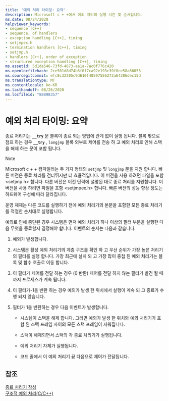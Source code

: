 ```yaml
---
title: '예외 처리 타이밍: 요약'
description: Microsoft c + +에서 예외 처리의 실행 시간 및 순서입니다.
ms.date: 08/24/2020
helpviewer_keywords:
- sequence [C++]
- sequence, of handlers
- exception handling [C++], timing
- setjmpex.h
- termination handlers [C++], timing
- setjmp.h
- handlers [C++], order of exception
- structured exception handling [C++], timing
ms.assetid: 5d1da546-73fd-4673-aa1a-7ac0f776c420
ms.openlocfilehash: 2ce501d8d74b6f0f7ca92e193c39f8ce58a66053
ms.sourcegitcommit: efc8c32205c9d610f40597556273a64306dec15d
ms.translationtype: MT
ms.contentlocale: ko-KR
ms.lasthandoff: 08/26/2020
ms.locfileid: "88898357"
---
```

# <a name="timing-of-exception-handling-a-summary"></a>예외 처리 타이밍: 요약

종료 처리기는 **`__try`** 문 블록이 종료 되는 방법에 관계 없이 실행 됩니다. 블록 밖으로 점프 하는 경우 **`__try`** , `longjmp` 블록 외부로 제어를 전송 하 고 예외 처리로 인해 스택을 해제 하는 문이 포함 됩니다.

> [!NOTE]
> Microsoft c + + 컴파일러는 두 가지 형태의 `setjmp` 및 `longjmp` 문을 지원 합니다. 빠른 버전은 종료 처리를 건너뛰지만 더 효율적입니다. 이 버전을 사용 하려면 파일을 포함 \<setjmp.h> 합니다. 다른 버전은 이전 단락에 설명된 대로 종료 처리를 지원합니다. 이 버전을 사용 하려면 파일을 포함 \<setjmpex.h> 합니다. 빠른 버전의 성능 향상 정도는 하드웨어 구성에 따라 달라집니다.

운영 체제는 다른 코드를 실행하기 전에 예외 처리기의 본문을 포함한 모든 종료 처리기를 적절한 순서대로 실행합니다.

예외로 인해 중단된 경우 시스템은 먼저 예외 처리기 하나 이상의 필터 부분을 실행한 다음 무엇을 종료할지 결정해야 합니다. 이벤트의 순서는 다음과 같습니다.

1. 예외가 발생합니다.

1. 시스템은 활성 예외 처리기의 계층 구조를 확인 하 고 우선 순위가 가장 높은 처리기의 필터를 실행 합니다. 가장 최근에 설치 되 고 가장 많이 중첩 된 예외 처리기는 블록 및 함수 호출로 이동 합니다.

1. 이 필터가 제어를 전달 하는 경우 (0 반환) 제어를 전달 하지 않는 필터가 발견 될 때까지 프로세스가 계속 됩니다.

1. 이 필터가-1을 반환 하는 경우 예외가 발생 한 위치에서 실행이 계속 되 고 종료가 수행 되지 않습니다.

1. 필터가 1을 반환하는 경우 다음 이벤트가 발생합니다.

   - 시스템이 스택을 해제 합니다. 그러면 예외가 발생 한 위치와 예외 처리기가 포함 된 스택 프레임 사이의 모든 스택 프레임이 지워집니다.

   - 스택이 해제되면서 스택의 각 종료 처리기가 실행됩니다.

   - 예외 처리기 자체가 실행됩니다.

   - 코드 줄에서 이 예외 처리기 끝 다음으로 제어가 전달됩니다.

## <a name="see-also"></a>참조

[종료 처리기 작성](../cpp/writing-a-termination-handler.md)<br/>
[구조적 예외 처리(C/C++)](../cpp/structured-exception-handling-c-cpp.md)
